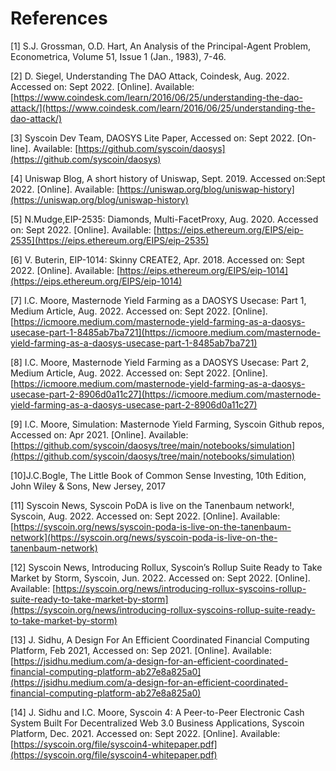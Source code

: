 # References

\[1] S.J. Grossman, O.D. Hart, An Analysis of the Principal-Agent Problem, Econometrica, Volume 51, Issue 1 (Jan., 1983), 7-46.

\[2] D. Siegel, Understanding The DAO Attack, Coindesk, Aug. 2022. Accessed on: Sept 2022. \[Online]. Available: [https://www.coindesk.com/learn/2016/06/25/understanding-the-dao-attack/](https://www.coindesk.com/learn/2016/06/25/understanding-the-dao-attack/)

\[3] Syscoin Dev Team, DAOSYS Lite Paper, Accessed on: Sept 2022. \[On- line]. Available: [https://github.com/syscoin/daosys](https://github.com/syscoin/daosys)

\[4] Uniswap Blog, A short history of Uniswap, Sept. 2019. Accessed on:Sept 2022. \[Online]. Available: [https://uniswap.org/blog/uniswap-history](https://uniswap.org/blog/uniswap-history)

\[5] N.Mudge,EIP-2535: Diamonds, Multi-FacetProxy, Aug. 2020. Accessed on: Sept 2022. \[Online]. Available: [https://eips.ethereum.org/EIPS/eip-2535](https://eips.ethereum.org/EIPS/eip-2535)

\[6] V. Buterin, EIP-1014: Skinny CREATE2, Apr. 2018. Accessed on: Sept 2022. \[Online]. Available: [https://eips.ethereum.org/EIPS/eip-1014](https://eips.ethereum.org/EIPS/eip-1014)

\[7] I.C. Moore, Masternode Yield Farming as a DAOSYS Usecase: Part 1, Medium Article, Aug. 2022. Accessed on: Sept 2022. \[Online]. [https://icmoore.medium.com/masternode-yield-farming-as-a-daosys-usecase-part-1-8485ab7ba721](https://icmoore.medium.com/masternode-yield-farming-as-a-daosys-usecase-part-1-8485ab7ba721)

\[8] I.C. Moore, Masternode Yield Farming as a DAOSYS Usecase: Part 2, Medium Article, Aug. 2022. Accessed on: Sept 2022. \[Online]. [https://icmoore.medium.com/masternode-yield-farming-as-a-daosys-usecase-part-2-8906d0a11c27](https://icmoore.medium.com/masternode-yield-farming-as-a-daosys-usecase-part-2-8906d0a11c27)

\[9] I.C. Moore, Simulation: Masternode Yield Farming, Syscoin Github repos, Accessed on: Apr 2021. \[Online]. Available: [https://github.com/syscoin/daosys/tree/main/notebooks/simulation](https://github.com/syscoin/daosys/tree/main/notebooks/simulation)

\[10]J.C.Bogle, The Little Book of Common Sense Investing, 10th Edition, John Wiley & Sons, New Jersey, 2017

\[11] Syscoin News, Syscoin PoDA is live on the Tanenbaum network!, Syscoin, Aug. 2022. Accessed on: Sept 2022. \[Online]. Available: [https://syscoin.org/news/syscoin-poda-is-live-on-the-tanenbaum-network](https://syscoin.org/news/syscoin-poda-is-live-on-the-tanenbaum-network)

\[12] Syscoin News, Introducing Rollux, Syscoin’s Rollup Suite Ready to Take Market by Storm, Syscoin, Jun. 2022. Accessed on: Sept 2022. \[Online]. Available: [https://syscoin.org/news/introducing-rollux-syscoins-rollup-suite-ready-to-take-market-by-storm](https://syscoin.org/news/introducing-rollux-syscoins-rollup-suite-ready-to-take-market-by-storm)

\[13] J. Sidhu, A Design For An Efficient Coordinated Financial Computing Platform, Feb 2021, Accessed on: Sep 2021. \[Online]. Available: [https://jsidhu.medium.com/a-design-for-an-efficient-coordinated-financial-computing-platform-ab27e8a825a0](https://jsidhu.medium.com/a-design-for-an-efficient-coordinated-financial-computing-platform-ab27e8a825a0)

\[14] J. Sidhu and I.C. Moore, Syscoin 4: A Peer-to-Peer Electronic Cash System Built For Decentralized Web 3.0 Business Applications, Syscoin Platform, Dec. 2021. Accessed on: Sept 2022. \[Online]. Available: [https://syscoin.org/file/syscoin4-whitepaper.pdf](https://syscoin.org/file/syscoin4-whitepaper.pdf)

&#x20;

&#x20;
